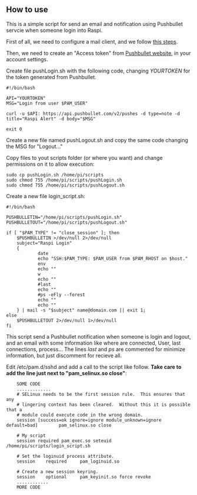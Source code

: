 ## How to use
This is a simple script for send an email and notification using Pushbullet servcie when someone login into Raspi.

First of all, we need to configure a mail client, and we follow [this steps](). 

Then, we need to create an "Access token" from [Pushbullet website](http://www.pushbullet.com), in your account settings.

Create file pushLogin.sh with the following code, changing *YOURTOKEN* for the token generated from Pushbullet.

    #!/bin/bash

    API="YOURTOKEN"
    MSG="Login from user $PAM_USER"
    
    curl -u $API: https://api.pushbullet.com/v2/pushes -d type=note -d title="Raspi Alert" -d body="$MSG"

    exit 0

Create a new file named pushLogout.sh and copy the same code changing the MSG for "Logout..."

Copy files to yout scripts folder (or where you want) and change permissions on it to allow execution:

    sudo cp pushLogin.sh /home/pi/scripts
    sudo chmod 755 /home/pi/scripts/pushLogin.sh
    sudo chmod 755 /home/pi/scripts/pushLogout.sh
  
Create a new file login_script.sh:

    #!/bin/bash

    PUSHBULLETIN="/home/pi/scripts/pushLogin.sh"
    PUSHBULLETOUT="/home/pi/scripts/pushLogout.sh"

    if [ "$PAM_TYPE" != "close_session" ]; then
        $PUSHBULLETIN >/dev/null 2>/dev/null
        subject="Raspi Login"
        {
                date
                echo "SSH:$PAM_TYPE: $PAM_USER from $PAM_RHOST on $host." 
                env
                echo ""
                w
                echo ""
                #last
                echo ""
                #ps -eFly --forest
                echo ""
                echo ""
        } | mail -s "$subject" name@domain.com || exit 1;
    else
        $PUSHBULLETOUT 2>/dev/null 1>/dev/null
    fi

This script send a Pushbullet notification when someone is login and logout, and an email with some information like where are connected, User, last connections, process... The lines *last* and *ps* are commented for minimize information, but just discomment for recieve all.

Edit /etc/pam.d/sshd and add a call to the script like follow. **Take care to add the line just next to "pam_selinux.so close"**:

		SOME CODE
		.............
		# SELinux needs to be the first session rule.  This ensures that any
		# lingering context has been cleared.  Without this it is possible that a
		# module could execute code in the wrong domain.
		session [success=ok ignore=ignore module_unknown=ignore default=bad]        pam_selinux.so close

		# My script
		session required pam_exec.so seteuid /home/pi/scripts/login_script.sh

		# Set the loginuid process attribute.
		session    required     pam_loginuid.so

		# Create a new session keyring.
		session    optional     pam_keyinit.so force revoke
		............
		MORE CODE

